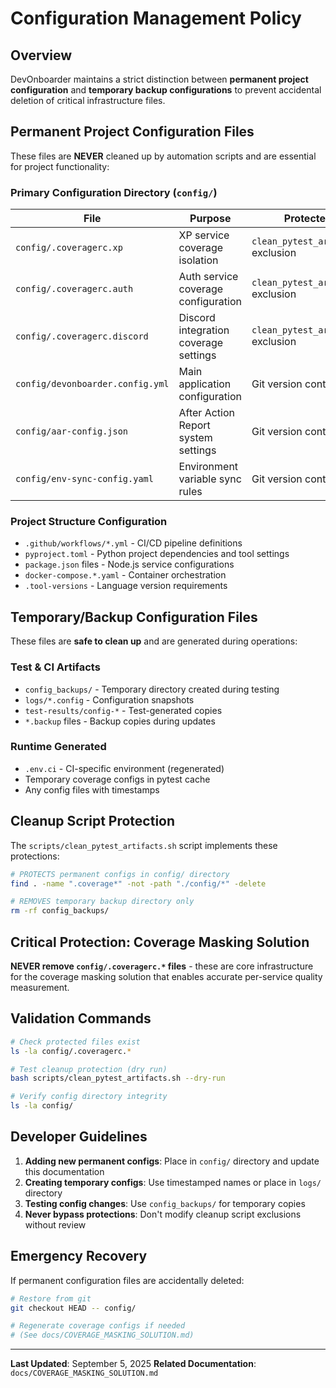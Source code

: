 # Configuration Management Policy

## Overview

DevOnboarder maintains a strict distinction between **permanent project configuration** and **temporary backup configurations** to prevent accidental deletion of critical infrastructure files.

## Permanent Project Configuration Files

These files are **NEVER** cleaned up by automation scripts and are essential for project functionality:

### Primary Configuration Directory (`config/`)

| File | Purpose | Protected By |
|------|---------|--------------|
| `config/.coveragerc.xp` | XP service coverage isolation | `clean_pytest_artifacts.sh` exclusion |
| `config/.coveragerc.auth` | Auth service coverage configuration | `clean_pytest_artifacts.sh` exclusion |
| `config/.coveragerc.discord` | Discord integration coverage settings | `clean_pytest_artifacts.sh` exclusion |
| `config/devonboarder.config.yml` | Main application configuration | Git version control |
| `config/aar-config.json` | After Action Report system settings | Git version control |
| `config/env-sync-config.yaml` | Environment variable sync rules | Git version control |

### Project Structure Configuration

- `.github/workflows/*.yml` - CI/CD pipeline definitions
- `pyproject.toml` - Python project dependencies and tool settings
- `package.json` files - Node.js service configurations
- `docker-compose.*.yaml` - Container orchestration
- `.tool-versions` - Language version requirements

## Temporary/Backup Configuration Files

These files are **safe to clean up** and are generated during operations:

### Test & CI Artifacts

- `config_backups/` - Temporary directory created during testing
- `logs/*.config` - Configuration snapshots
- `test-results/config-*` - Test-generated copies
- `*.backup` files - Backup copies during updates

### Runtime Generated

- `.env.ci` - CI-specific environment (regenerated)
- Temporary coverage configs in pytest cache
- Any config files with timestamps

## Cleanup Script Protection

The `scripts/clean_pytest_artifacts.sh` script implements these protections:

```bash
# PROTECTS permanent configs in config/ directory
find . -name ".coverage*" -not -path "./config/*" -delete

# REMOVES temporary backup directory only
rm -rf config_backups/
```

## Critical Protection: Coverage Masking Solution

**NEVER remove `config/.coveragerc.*` files** - these are core infrastructure for the coverage masking solution that enables accurate per-service quality measurement.

## Validation Commands

```bash
# Check protected files exist
ls -la config/.coveragerc.*

# Test cleanup protection (dry run)
bash scripts/clean_pytest_artifacts.sh --dry-run

# Verify config directory integrity
ls -la config/
```

## Developer Guidelines

1. **Adding new permanent configs**: Place in `config/` directory and update this documentation
2. **Creating temporary configs**: Use timestamped names or place in `logs/` directory
3. **Testing config changes**: Use `config_backups/` for temporary copies
4. **Never bypass protections**: Don't modify cleanup script exclusions without review

## Emergency Recovery

If permanent configuration files are accidentally deleted:

```bash
# Restore from git
git checkout HEAD -- config/

# Regenerate coverage configs if needed
# (See docs/COVERAGE_MASKING_SOLUTION.md)
```

---

**Last Updated**: September 5, 2025
**Related Documentation**: `docs/COVERAGE_MASKING_SOLUTION.md`
